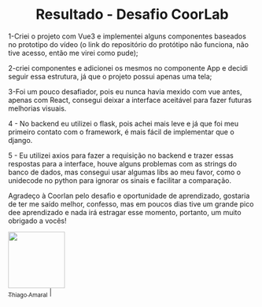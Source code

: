 <h1 align="center"> Resultado - Desafio CoorLab </h1>

<p align="left">
1-Criei o projeto com Vue3 e implementei alguns componentes baseados no prototipo do vídeo (o link do repositório do protótipo não funciona, não tive acesso, então me virei como pude);
</p>
<p align="left">
2-criei componentes e adicionei os mesmos no componente App e decidi seguir essa estrutura, já que o projeto possui apenas uma tela;
</p>
<p align="left">
3-Foi um pouco desafiador, pois eu nunca havia mexido com vue antes, apenas com React, consegui deixar a interface aceitável para fazer futuras melhorias visuais.
</p>
<p align="left">
4 - No backend eu utilizei o flask, pois achei mais leve e já que foi meu primeiro contato com o framework, é mais fácil de implementar que o django.
</p>
<p align="left">
5 - Eu utilizei axios para fazer a requisição no backend e trazer essas respostas para a interface, houve alguns problemas com as strings do banco de dados, mas consegui usar algumas libs ao meu favor, como o unidecode no python para ignorar os sinais e facilitar a comparação.
</p>
<p align="left">
Agradeço à Coorlan pelo desafio e oportunidade de aprendizado, gostaria de ter me saído melhor, confesso, mas em poucos dias tive um grande pico dee aprendizado e nada irá estragar esse momento, portanto, um muito obrigado a vocês!
</p>

[<img loading="lazy" src="https://avatars.githubusercontent.com/u/92883620?s=400&u=9bc870acda242f13ada56b630b4ca94a0a9e4153&v=4" width=115><br><sub>Thiago Amaral</sub>](https://github.com/Tjaos) |
